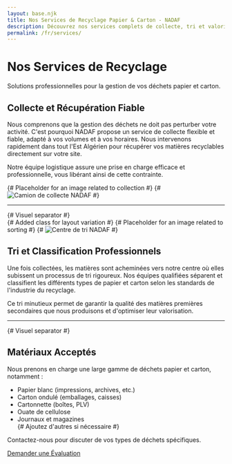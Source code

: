 ```yaml
---
layout: base.njk
title: Nos Services de Recyclage Papier & Carton - NADAF
description: Découvrez nos services complets de collecte, tri et valorisation de papier et carton pour les entreprises dans l'Est Algérien. Fiabilité et respect de l'environnement.
permalink: /fr/services/
---
```


<div class="page-header">
  <div class="container">
    <h1>Nos Services de Recyclage</h1>
    <p class="page-subtitle">Solutions professionnelles pour la gestion de vos déchets papier et carton.</p>
  </div>
</div>

<div class="container page-content">

  <section class="service-detail">
    <div class="service-detail__content">
      <h2>Collecte et Récupération Fiable</h2>
      <p>Nous comprenons que la gestion des déchets ne doit pas perturber votre activité. C'est pourquoi NADAF propose un service de collecte flexible et fiable, adapté à vos volumes et à vos horaires. Nous intervenons rapidement dans tout l'Est Algérien pour récupérer vos matières recyclables directement sur votre site.</p>
      <p>Notre équipe logistique assure une prise en charge efficace et professionnelle, vous libérant ainsi de cette contrainte.</p>
    </div>
    {# Placeholder for an image related to collection #}
    {# <img src="/static/images/service-collecte.jpg" alt="Camion de collecte NADAF" class="service-detail__image"> #}
  </section>

  <hr class="section-divider"> {# Visuel separator #}

  <section class="service-detail service-detail--reverse"> {# Added class for layout variation #}
     {# Placeholder for an image related to sorting #}
    {# <img src="/static/images/service-tri.jpg" alt="Centre de tri NADAF" class="service-detail__image"> #}
    <div class="service-detail__content">
      <h2>Tri et Classification Professionnels</h2>
      <p>Une fois collectées, les matières sont acheminées vers notre centre où elles subissent un processus de tri rigoureux. Nos équipes qualifiées séparent et classifient les différents types de papier et carton selon les standards de l'industrie du recyclage.</p>
      <p>Ce tri minutieux permet de garantir la qualité des matières premières secondaires que nous produisons et d'optimiser leur valorisation.</p>
    </div>
  </section>

  <hr class="section-divider"> {# Visuel separator #}

  <section class="materials-accepted">
    <h2>Matériaux Acceptés</h2>
    <p>Nous prenons en charge une large gamme de déchets papier et carton, notamment :</p>
    <ul class="materials-list">
      <li>Papier blanc (impressions, archives, etc.)</li>
      <li>Carton ondulé (emballages, caisses)</li>
      <li>Cartonnette (boîtes, PLV)</li>
      <li>Ouate de cellulose</li>
      <li>Journaux et magazines</li>
      {# Ajoutez d'autres si nécessaire #}
    </ul>
    <p>Contactez-nous pour discuter de vos types de déchets spécifiques.</p>
    <a href="/fr/contact/" class="button">Demander une Évaluation</a>
  </section>

</div>
